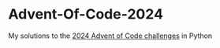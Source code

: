 # Advent-Of-Code-2024
My solutions to the [2024 Advent of Code challenges](https://adventofcode.com/2024) in Python
